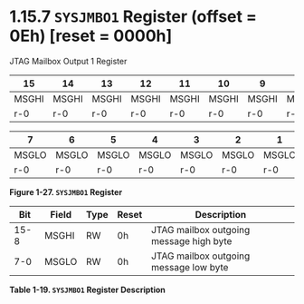 # 1.15.7 `SYSJMBO1` Register (offset = 0Eh) [reset = 0000h]

JTAG Mailbox Output 1 Register

<a id="figure-1-27"></a>

| 15    | 14    | 13    | 12    | 11    | 10    | 9     | 8     |
| ----- | ----- | ----- | ----- | ----- | ----- | ----- | ----- |
| MSGHI | MSGHI | MSGHI | MSGHI | MSGHI | MSGHI | MSGHI | MSGHI |
| r-0   | r-0   | r-0   | r-0   | r-0   | r-0   | r-0   | r-0   |

| 7     | 6     | 5     | 4     | 3     | 2     | 1     | 0     |
| ----- | ----- | ----- | ----- | ----- | ----- | ----- | ----- |
| MSGLO | MSGLO | MSGLO | MSGLO | MSGLO | MSGLO | MSGLO | MSGLO |
| r-0   | r-0   | r-0   | r-0   | r-0   | r-0   | r-0   | r-0   |

**Figure 1-27. `SYSJMBO1` Register**

<a id="table-1-19"></a>

| Bit  | Field | Type | Reset | Description                             |
| ---- | ----- | ---- | ----- | --------------------------------------- |
| 15-8 | MSGHI | RW   | 0h    | JTAG mailbox outgoing message high byte |
| 7-0  | MSGLO | RW   | 0h    | JTAG mailbox outgoing message low byte  |

**Table 1-19. `SYSJMBO1` Register Description**